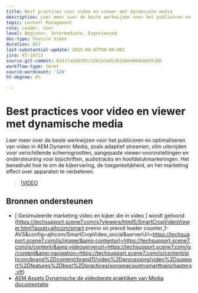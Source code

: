 ```yaml
---
title: Best practices voor video en viewer met dynamische media
description: Leer meer over de beste werkwijzen voor het publiceren en optimaliseren van video in AEM Dynamic Media, zoals adaptief streamen, slim uitsnijden voor verschillende schermgrootten, aangepaste viewer-voorinstellingen en ondersteuning voor bijschriften, audiotracks en hoofdstukmarkeringen.
topic: Content Management
role: Leader, User
level: Beginner, Intermediate, Experienced
doc-type: Feature Video
duration: 667
last-substantial-update: 2025-08-07T00:00:00Z
jira: KT-18713
source-git-commit: 82437ad5d395c5261b3a913b168e4068abb55206
workflow-type: tm+mt
source-wordcount: '124'
ht-degree: 0%

---
```



# Best practices voor video en viewer met dynamische media

Leer meer over de beste werkwijzen voor het publiceren en optimaliseren van video in AEM Dynamic Media, zoals adaptief streamen, slim uitsnijden voor verschillende schermgrootten, aangepaste viewer-voorinstellingen en ondersteuning voor bijschriften, audiotracks en hoofdstukmarkeringen. Het benadrukt hoe te om de kijkervaring, de toegankelijkheid, en het marketing effect over apparaten te verbeteren.

>[!VIDEO](https://video.tv.adobe.com/v/3470684/?learn=on&enablevpops&captions=dut)

## Bronnen ondersteunen

* [ Gesimuleerde marketing video en kijker die in video ] wordt getoond (https://techsupport.scene7.com/s7viewers/html5/SmartCropVideoViewer.html?asset=ajhcom/smart premo vo preroll leader counter_1-AVS&amp;config=ajhcom/SmartCropVideo_social&amp;serverUrl=https://techsupport.scene7.com/is/image/&amp;contenturl=https://techsupport.scene7.com/is/content/&amp;videoserverurl=https://techsupport.scene7.com/is/content&amp;navigation=https://techsupport.scene7.com/is/content/ajhcom/brand%2Dcontent/brand11/video%2Dprocessing/video%2Dsupport%2Dfeatures%2Dbest%2Dpractices/sonomacountysmarttrainchapters.vtt)
* [ AEM Assets Dynamische de videobeste praktijken van Media documentatie ](https://experienceleague.adobe.com/en/docs/experience-manager-65/content/assets/dynamicvideo#best-practice-using-the-html-video-viewer)